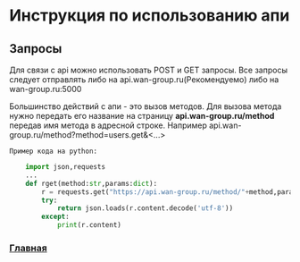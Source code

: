 # Инструкция по использованию апи

## Запросы
Для связи с api можно использовать POST и GET запросы. Все запросы следует отправлять либо на api.wan-group.ru(Рекомендуемо) либо на wan-group.ru:5000

Большинство действий с апи - это вызов методов. Для вызова метода нужно передать его название на страницу __api.wan-group.ru/method__ передав имя метода в адресной строке. Например api.wan-group.ru/method?method=users.get&<...>

    Пример кода на python:


```python
    import json,requests
    ...
    def rget(method:str,params:dict):
        r = requests.get("https://api.wan-group.ru/method/"+method,params)
        try:
            return json.loads(r.content.decode('utf-8'))
        except:
            print(r.content)

```

### [Главная](docs.md "Главная страница документации")
